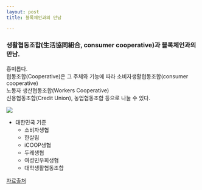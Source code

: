 ```yaml
---
layout: post
title: 블록체인과의 만남 

---
```



  
### 생활협동조합(生活協同組合, consumer cooperative)과 블록체인과의 만남.
흥미롭다.  
협동조합(Cooperative)은 그 주체와 기능에 따라 소비자생활협동조합(consumer cooperative)   
노동자 생산협동조합(Workers Cooperative)    
신용협동조합(Credit Union), 농업협동조합 등으로 나눌 수 있다.

<img src="https://i.pinimg.com/564x/35/b6/45/35b64579fa492a05d99d02c486cdb2c3.jpg">  


- 대한민국 기준
  - 소비자생협
  - 한살림
  - iCOOP생협
  - 두레생협
  - 여성민우회생협
  - 대학생활협동조합
 
 

 [자료출처](https://ko.wikipedia.org/wiki/%EC%83%9D%ED%99%9C%ED%98%91%EB%8F%99%EC%A1%B0%ED%95%A9 "위키백과")
